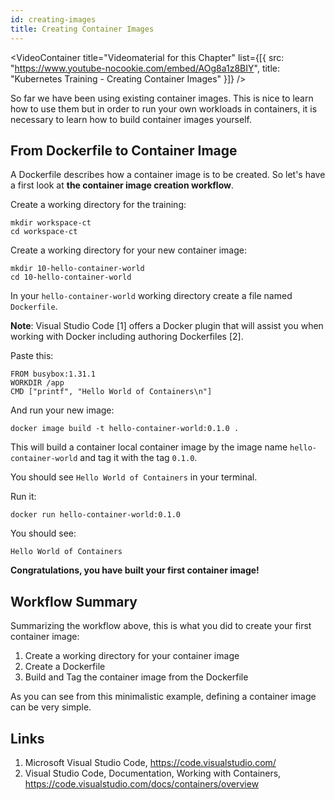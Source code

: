 ```yaml
---
id: creating-images
title: Creating Container Images
---
```


<VideoContainer
  title="Videomaterial for this Chapter"
  list={[{
   src: "https://www.youtube-nocookie.com/embed/AOg8a1z8BIY",
   title: "Kubernetes Training - Creating Container Images"
  }]}
/>

So far we have been using existing container images. This is nice to learn how to use them but in order to run your own workloads in containers, it is necessary to learn how to build container images yourself.

## From Dockerfile to Container Image

A Dockerfile describes how a container image is to be created. So let's have a first look at **the container image creation workflow**.

Create a working directory for the training:

    mkdir workspace-ct
    cd workspace-ct

Create a working directory for your new container image:

    mkdir 10-hello-container-world
    cd 10-hello-container-world

In your `hello-container-world` working directory create a file named `Dockerfile`.

**Note**: Visual Studio Code [1] offers a Docker plugin that will assist you when working with Docker including authoring Dockerfiles [2].

Paste this:

    FROM busybox:1.31.1
    WORKDIR /app
    CMD ["printf", "Hello World of Containers\n"]

And run your new image:

    docker image build -t hello-container-world:0.1.0 .

This will build a container local container image by the image name `hello-container-world` and tag it with the tag `0.1.0`.

You should see `Hello World of Containers` in your terminal.

Run it:

    docker run hello-container-world:0.1.0

You should see:

    Hello World of Containers

**Congratulations, you have built your first container image!**

## Workflow Summary

Summarizing the workflow above, this is what you did to create your first container image:

1. Create a working directory for your container image
2. Create a Dockerfile
3. Build and Tag the container image from the Dockerfile

As you can see from this minimalistic example, defining a container image can be very simple.

## Links

1. Microsoft Visual Studio Code, https://code.visualstudio.com/
2. Visual Studio Code, Documentation, Working with Containers, https://code.visualstudio.com/docs/containers/overview
